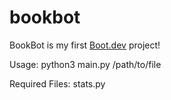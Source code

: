 # bookbot

BookBot is my first [Boot.dev](https://www.boot.dev) project!

Usage: python3 main.py /path/to/file

Required Files: stats.py
